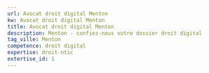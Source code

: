 ```yaml
---
url: Avocat droit digital Menton
kw: Avocat droit digital Menton
title: Avocat droit digital Menton
description: Menton - confiez-nous votre dossier droit digital
tag_ville: Menton
competence: droit digital
expertise: droit-ntic
extertise_id: 1
---
```

